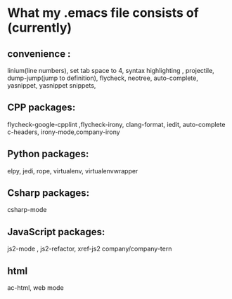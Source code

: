 # What my .emacs file consists of (currently)

## convenience :
linium(line numbers), set tab space to 4, syntax highlighting , projectile, dump-jump(jump to definition), flycheck, neotree,
auto-complete, yasnippet, yasnippet snippets,

## CPP packages: 
flycheck-google-cpplint ,flycheck-irony, clang-format, iedit, auto-complete c-headers, irony-mode,company-irony 

## Python packages: 
elpy, jedi, rope, virtualenv, virtualenvwrapper

## Csharp packages:
csharp-mode

## JavaScript packages:
js2-mode , js2-refactor, xref-js2 company/company-tern

## html
ac-html, web mode

